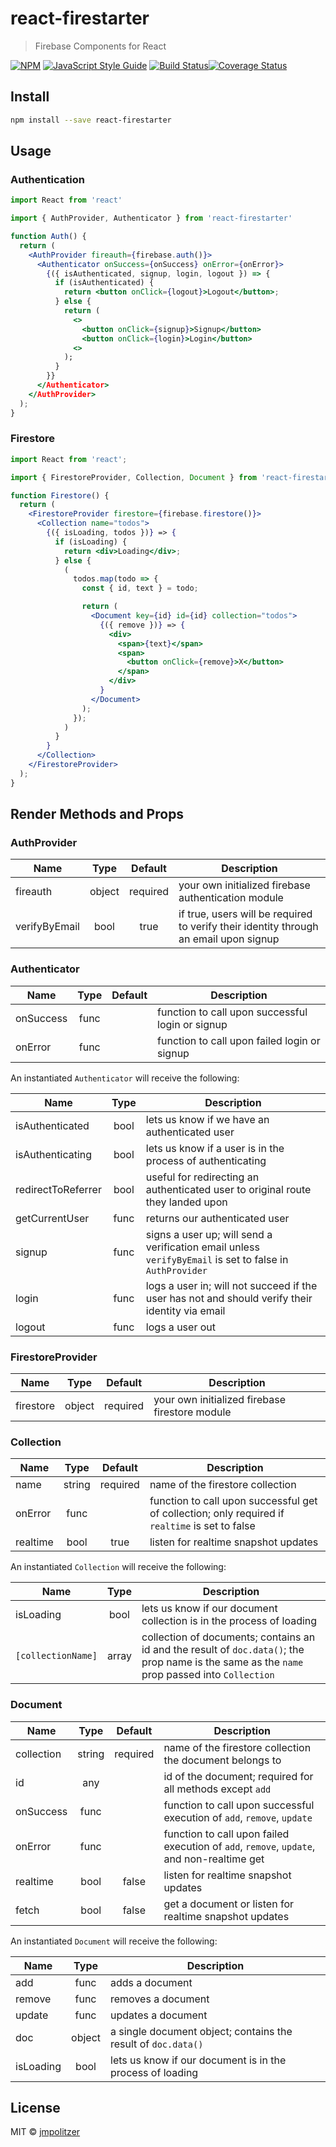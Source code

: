 # react-firestarter

> Firebase Components for React

[![NPM](https://img.shields.io/npm/v/react-firestarter.svg)](https://www.npmjs.com/package/react-firestarter) [![JavaScript Style Guide](https://img.shields.io/badge/code_style-standard-brightgreen.svg)](https://standardjs.com)
[![Build Status](https://travis-ci.org/<jmpolitzer>/<react-firestarter>.svg?branch=master)](https://travis-ci.org/<jmpolitzer>/<react-firestarter>)[![Coverage Status](https://coveralls.io/repos/github/<jmpolitzer>/<react-firestarter>/badge.svg?branch=master)](https://coveralls.io/github/<jmpolitzer>/<react-firestarter>?branch=master)

## Install

```bash
npm install --save react-firestarter
```

## Usage

### Authentication

```jsx
import React from 'react'

import { AuthProvider, Authenticator } from 'react-firestarter'

function Auth() {
  return (
    <AuthProvider fireauth={firebase.auth()}>
      <Authenticator onSuccess={onSuccess} onError={onError}>
        {({ isAuthenticated, signup, login, logout }) => {
          if (isAuthenticated) {
            return <button onClick={logout}>Logout</button>;
          } else {
            return (
              <>
                <button onClick={signup}>Signup</button>
                <button onClick={login}>Login</button>
              <>
            );
          }
        }}
      </Authenticator>
    </AuthProvider>
  );
}
```

### Firestore

```jsx
import React from 'react';

import { FirestoreProvider, Collection, Document } from 'react-firestarter';

function Firestore() {
  return (
    <FirestoreProvider firestore={firebase.firestore()}>
      <Collection name="todos">
        {({ isLoading, todos })} => {
          if (isLoading) {
            return <div>Loading</div>;
          } else {
            (
              todos.map(todo => {
                const { id, text } = todo;

                return (
                  <Document key={id} id={id} collection="todos">
                    {({ remove })} => {
                      <div>
                        <span>{text}</span>
                        <span>
                          <button onClick={remove}>X</button>
                        </span>
                      </div>
                    }
                  </Document>
                );
              });
            )
          }
        }
      </Collection>
    </FirestoreProvider>
  );
}
```

## Render Methods and Props

### AuthProvider

| Name          |  Type  | Default  | Description                                                                           |
| ------------- | :----: | :------: | ------------------------------------------------------------------------------------- |
| fireauth      | object | required | your own initialized firebase authentication module                                   |
| verifyByEmail |  bool  |   true   | if true, users will be required to verify their identity through an email upon signup |

### Authenticator

| Name      | Type | Default | Description                                      |
| --------- | :--: | :-----: | ------------------------------------------------ |
| onSuccess | func |         | function to call upon successful login or signup |
| onError   | func |         | function to call upon failed login or signup     |

An instantiated `Authenticator` will receive the following:

| Name               | Type | Description                                                                                              |
| ------------------ | :--: | -------------------------------------------------------------------------------------------------------- |
| isAuthenticated    | bool | lets us know if we have an authenticated user                                                            |
| isAuthenticating   | bool | lets us know if a user is in the process of authenticating                                               |
| redirectToReferrer | bool | useful for redirecting an authenticated user to original route they landed upon                          |
| getCurrentUser     | func | returns our authenticated user                                                                           |
| signup             | func | signs a user up; will send a verification email unless `verifyByEmail` is set to false in `AuthProvider` |
| login              | func | logs a user in; will not succeed if the user has not and should verify their identity via email          |
| logout             | func | logs a user out                                                                                          |

### FirestoreProvider

| Name      |  Type  | Default  | Description                                    |
| --------- | :----: | :------: | ---------------------------------------------- |
| firestore | object | required | your own initialized firebase firestore module |

### Collection

| Name     |  Type  | Default  | Description                                                                                     |
| -------- | :----: | :------: | ----------------------------------------------------------------------------------------------- |
| name     | string | required | name of the firestore collection                                                                |
| onError  |  func  |          | function to call upon successful get of collection; only required if `realtime` is set to false |
| realtime |  bool  |   true   | listen for realtime snapshot updates                                                            |

An instantiated `Collection` will receive the following:

| Name               | Type  | Description                                                                                                                                   |
| ------------------ | :---: | --------------------------------------------------------------------------------------------------------------------------------------------- |
| isLoading          | bool  | lets us know if our document collection is in the process of loading                                                                          |
| `[collectionName]` | array | collection of documents; contains an id and the result of `doc.data()`; the prop name is the same as the `name` prop passed into `Collection` |

### Document

| Name       |  Type  | Default  | Description                                                                               |
| ---------- | :----: | :------: | ----------------------------------------------------------------------------------------- |
| collection | string | required | name of the firestore collection the document belongs to                                  |
| id         |  any   |          | id of the document; required for all methods except `add`                                 |
| onSuccess  |  func  |          | function to call upon successful execution of `add`, `remove`, `update`                   |
| onError    |  func  |          | function to call upon failed execution of `add`, `remove`, `update`, and non-realtime get |
| realtime   |  bool  |  false   | listen for realtime snapshot updates                                                      |
| fetch      |  bool  |  false   | get a document or listen for realtime snapshot updates                                    |

An instantiated `Document` will receive the following:

| Name      |  Type  | Description                                                   |
| --------- | :----: | ------------------------------------------------------------- |
| add       |  func  | adds a document                                               |
| remove    |  func  | removes a document                                            |
| update    |  func  | updates a document                                            |
| doc       | object | a single document object; contains the result of `doc.data()` |
| isLoading |  bool  | lets us know if our document is in the process of loading     |

## License

MIT © [jmpolitzer](https://github.com/jmpolitzer)
